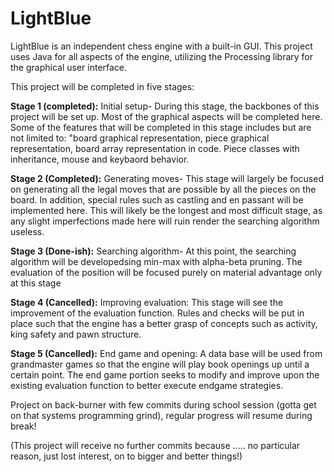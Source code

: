 # LightBlue

LightBlue is an independent chess engine with a built-in GUI. This project uses Java for all aspects of the engine, utilizing the Processing library for
the graphical user interface. 

This project will be completed in five stages:

<b>Stage 1 (completed):</b> Initial setup- During this stage, the backbones of this project will be set up. Most of the graphical aspects will be completed here. Some of the features
         that will be completed in this stage includes but are not limited to: "board graphical representation, piece graphical representation, board array representation 
         in code. Piece classes with inheritance, mouse and keybaord behavior.
         
<b>Stage 2 (Completed):</b> Generating moves- This stage will largely be focused on generating all the legal moves that are possible by all the pieces on the board. In addition, special rules
         such as castling and en passant will be implemented here. This will likely be the longest and most difficult stage, as any slight imperfections made here will ruin render
         the searching algorithm useless.
        
<b>Stage 3 (Done-ish):</b> Searching algorithm- At this point, the searching algorithm will be developedsing min-max with alpha-beta pruning. The evaluation of the position will be focused purely
         on material advantage only at this stage
         
<b>Stage 4 (Cancelled):</b> Improving evaluation: This stage will see the improvement of the evaluation function. Rules and checks will be put in place such that the engine has a better grasp 
         of concepts such as activity, king safety and pawn structure.
         
<b>Stage 5 (Cancelled):</b> End game and opening: A data base will be used from grandmaster games so that the engine will play book openings up until a certain point. The end game portion seeks to 
         modify and improve upon the existing evaluation function to better execute endgame strategies.
         
Project on back-burner with few commits during school session (gotta get on that systems programming grind), regular progress will resume during break!
         

(This project will receive no further commits because ..... no particular reason, just lost interest, on to bigger and better things!)
         
